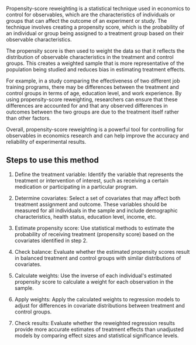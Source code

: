 ---
---

Propensity-score reweighting is a statistical technique used in economics to control for observables, which are the characteristics of individuals or groups that can affect the outcome of an experiment or study. The technique involves creating a propensity score, which is the probability of an individual or group being assigned to a treatment group based on their observable characteristics.

The propensity score is then used to weight the data so that it reflects the distribution of observable characteristics in the treatment and control groups. This creates a weighted sample that is more representative of the population being studied and reduces bias in estimating treatment effects.

For example, in a study comparing the effectiveness of two different job training programs, there may be differences between the treatment and control groups in terms of age, education level, and work experience. By using propensity-score reweighting, researchers can ensure that these differences are accounted for and that any observed differences in outcomes between the two groups are due to the treatment itself rather than other factors.

Overall, propensity-score reweighting is a powerful tool for controlling for observables in economics research and can help improve the accuracy and reliability of experimental results.

## Steps to use this method

1. Define the treatment variable: Identify the variable that represents the treatment or intervention of interest, such as receiving a certain medication or participating in a particular program.

1. Determine covariates: Select a set of covariates that may affect both treatment assignment and outcome. These variables should be measured for all individuals in the sample and include demographic characteristics, health status, education level, income, etc.

1. Estimate propensity score: Use statistical methods to estimate the probability of receiving treatment (propensity score) based on the covariates identified in step 2.

1. Check balance: Evaluate whether the estimated propensity scores result in balanced treatment and control groups with similar distributions of covariates.

1. Calculate weights: Use the inverse of each individual's estimated propensity score to calculate a weight for each observation in the sample.

1. Apply weights: Apply the calculated weights to regression models to adjust for differences in covariate distributions between treatment and control groups.

1. Check results: Evaluate whether the reweighted regression results provide more accurate estimates of treatment effects than unadjusted models by comparing effect sizes and statistical significance levels.
